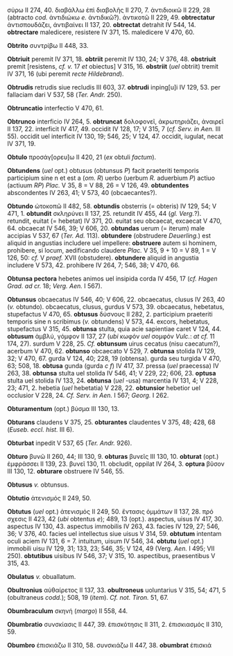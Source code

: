σύρω II 274, 40. διαβάλλω ἐπὶ διαβολῆς II 270, 7. ἀντιδιοικῶ II 229, 28
(abtracto *cod.* ἀντιδιώκω *e.* ἀντιδικῶ?). ἀντικοτῶ II 229, 49.
**obtrectatur** ἀντισπουδάζει, άντιβαίνει II 137, 20. **obtrectat**
detrahit IV 544, 14. **obtrectare** maledicere, resistere IV 371, 15.
maledicere V 470, 60.

**Obtrito** συντρίβω II 448, 33.

**Obtriuit** peremit IV 371, 18. **obtriit** peremit IV 130, 24; V 376,
48. **obstriuit** premit \[resistens, *cf. v.* 17 *et* obiectus\] V 315,
16. **obstriit** (*uel* obtriit) tremit IV 371, 16 (ubi peremit *recte
Hildebrand*).

**Obtrudis** retrudis siue recludis III 603, 37. **obtrudi**
inping\[u\]i IV 129, 53. per fallaciam dari V 537, 58 (*Ter. Andr.*
250).

**Obtruncatio** interfectio V 470, 61.

**Obtrunco** interficio IV 264, 5. **obtruncat** δολοφονεῖ,
ἀκρωτηριάζει, ἀναιρεῖ II 137, 22. interficit IV 417, 49. occidit IV
128, 17; V 315, 7 (*cf. Serv. in Aen.* III 55). occidit uel interficit
IV 130, 19; 546, 25; V 124, 47. occidit, iugulat, necat IV 371, 19.

**Obtulo** προσάγ\[ορευ\]ω II 420, 21 (*ex* obtuli *factum*).

**Obtundens** (*uel* opt.) obtusus (obtunsus *P*) facit praeteriti
temporis participium sine n et est a (*om. R*) uerbo (uerbum *R.*
aduerbium *P*) actiuo (actiuum *RP*) *Plac.* V 35, 8 = V 88, 26 = V 126,
49. **obtundentes** abscondentes IV 263, 41; V 573, 40 (obcaecantes?).

**Obtundo** ὠτοκοπῶ II 482, 58. **obtundis** obsterris (= obteris) IV
129, 54; V 471, 1. **obtundit** σκληρύνει II 137, 25. retundit IV 455,
44 (*gl. Verg.*?). retundit, euitat (= hebetat) IV 371, 20. euitat seu
obcaecat, excaecat V 470, 64. obcaecat IV 546, 39; V 606, 20.
**obtundas** uerum (= iterum) male accipias V 537, 67 (*Ter. Ad.* 113).
**obtundere** (obstrudere *Deuerling.*) est aliquid in angustias
includere uel impellere: **obstruere** autem si hominem, prohibere, si
locum, aedificando claudere *Plac.* V 35, 9 + 10 = V 89, 1 = V 126, 50:
*cf.* V *praef.* XVII (obstudere). **obtundere** aliquid in angustia
includere V 573, 42. prohibere IV 264, 7; 546, 38; V 470, 66.

**Obtunsa pectora** hebetes animos uel insipida corda IV 456, 17 (*cf.
Hagen Grad. ad cr.* 18; *Verg. Aen.* I 567).

**Obtunsus** obcaecatus IV 546, 40; V 606, 22. obcaecatus, clusus IV
263, 40 (*v.* obtundo). obcaecatus, clusus, gurdus V 573, 39.
obcaecatus, hebetatus, stupefactus V 470, 65. **obtusus** δύσνους II
282, 2. participium praeteriti temporis sine n scribimus (*v.*
obtundens) V 573, 44. excors, hebetatus, stupefactus V 315, 45.
**obtunsa** stulta, quia acie sapientiae caret V 124, 44. **obtusum**
ἀμβλύ, γόμφον II 137, 27 (*ubi* κωφόν *uel* σομφόν *Vulc.*: *at cf.* 11
174, 27). surdum V 228, 25. *Cf.* **obtunsum** uirus cecatus (nisu
caecatum?), acerbum V 470, 62. **obtunso** obcaecato V 529, 7.
**obtunsa** stolida IV 129, 32; V 470, 67. gurda V 124, 40; 228, 19
(obtensa). gurda seu turgida V 470, 63; 508, 18. **obtusa** gunda (gurda
*c f*) IV 417, 37. pressa (*uel* praecessa) IV 263, 38. **obtunsa**
stulta uel stolida IV 546, 41; V 229, 22; 606, 23. **optusa** stulta uel
stolida IV 133, 24. **obtunsa** (*uel* -usa) marcentia IV 131, 4; V 228,
23; 471, 2. hebetia (*uel* hebetatia) V 228, 22. **obtunsior** hebetior
uel occlusior V 228, 24. *Cf. Serv. in Aen.* I 567; *Georg.* I 262.

**Obturamentum** (opt.) βύσμα III 130, 13.

**Obturans** claudens V 375, 25. **obturantes** claudentes V 375, 48;
428, 68 (*Euseb. eccl. hist.* III 6).

**Obturbat** inpedit V 537, 65 (*Ter. Andr.* 926).

**Obturo** βυνῶ II 260, 44; III 130, 9. **obturas** βυνεῖς III 130, 10.
**obturat** (opt.) ἐμφράσσει II 139, 23. βυνεῖ 130, 11. obcludit,
oppilat IV 264, 3. **optura** βῦσον III 130, 12. **obturare** obstruere
IV 546, 55.

**Obtusus** *v.* obtunsus.

**Obtutio** ἀτενισμός II 249, 50.

**Obtutus** (*uel* opt.) ἀτενισμός II 249, 50. ἔντασις ὀμμάτων II 137,
28. πρό σχεσις II 423, 42 (*ubi* obtentus *e*); 489, 13 (opt.).
aspectus, uisus IV 417, 30. aspectus IV 130, 43. aspectus immobilis IV
263, 43. facies IV 129, 27; 546, 36; V 376, 40. facies uel intellectus
siue uisus V 314, 59. **obtutum** intentam oculi aciem IV 131, 6 = 7.
intuitum, uisum IV 546, 34. **obtutu** (*uel* opt.) immobili uisu IV
129, 31; 133, 23; 546, 35; V 124, 49 (Verg. *Aen.* I 495; VII 250).
**obtutibus** uisibus IV 546, 37; V 315, 10. aspectibus, praesentibus V
315, 43.

**Obulatus** *v.* obuallatum.

**Obultronius** αὐθαίρετος II 137, 33. **obultroneus** uoluntarius V
315, 54; 471, 5 (obultraneus *codd.*); 508, 19 (*item*). *Cf. not.
Tiron.* 51, 67.

**Obumbraculum** σκηνή (*margo*) II 558, 44.

**Obumbratio** συνσκίασις II 447, 39. ἐπισκότησις II 311, 2. ἐπισκιασμός
II 310, 59.

**Obumbro** ἐπισκιάζω II 310, 58. συνσκιάζω II 447, 38. **obumbrat**
ἐπισκιά
